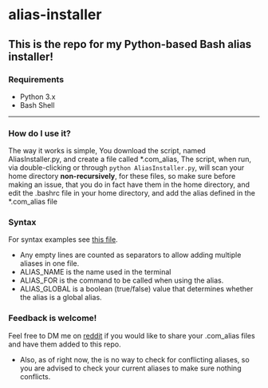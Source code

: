 # alias-installer
## This is the repo for my Python-based Bash alias installer!
### Requirements
- Python 3.x
- Bash Shell

---
### How do I use it?
The way it works is simple, You download the script, named AliasInstaller.py, and create a file called *.com_alias, The script, when run, via double-clicking or through `python AliasInstaller.py`, will scan your home directory **non-recursively**, for these files, so make sure before making an issue, that you do in fact have them in the home directory, and edit the .bashrc file in your home directory, and add the alias defined in the *.com_alias file

### Syntax
For syntax examples see [this file](https://github.com/KirbyJeff/alias-installer/tree/main/ex/example.com_alias).
- Any empty lines are counted as separators to allow adding multiple aliases in one file.
- ALIAS_NAME is the name used in the terminal
- ALIAS_FOR is the command to be called when using the alias.
- ALIAS_GLOBAL is a boolean (true/false) value that determines whether the alias is a global alias.

### Feedback is welcome!
Feel free to DM me on [reddit](https://www.reddit.com/u/KirbyJeef) if you would like to share your .com_alias files and have them added to this repo.
- Also, as of right now, the is no way to check for conflicting aliases, so you are advised to check your current aliases to make sure nothing conflicts.
